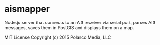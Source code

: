 aismapper
=========

Node.js server that connects to an AIS receiver via serial port, parses AIS messages, saves them in PostGIS and displays them on a map.

MIT License Copyright (c) 2015 Polanco Media, LLC
